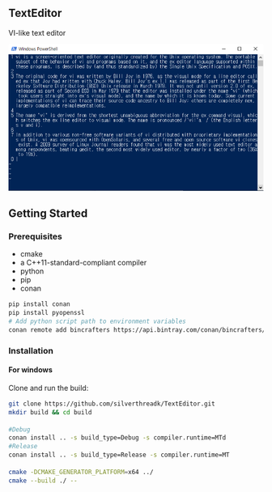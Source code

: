 ## TextEditor
VI-like text editor

<img src="resource/images/screenshot.png">

## Getting Started

### Prerequisites
* cmake
* a C++11-standard-compliant compiler
* python
* pip
* conan
```sh
pip install conan
pip install pyopenssl
# Add python script path to environment variables
conan remote add bincrafters https://api.bintray.com/conan/bincrafters/public-conan
```

### Installation
#### For windows
Clone and run the build:
```sh
git clone https://github.com/silverthreadk/TextEditor.git
mkdir build && cd build

#Debug
conan install .. -s build_type=Debug -s compiler.runtime=MTd
#Release
conan install .. -s build_type=Release -s compiler.runtime=MT

cmake -DCMAKE_GENERATOR_PLATFORM=x64 ../
cmake --build ./ --
```
